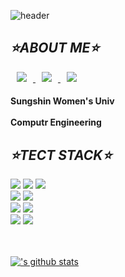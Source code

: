![header](https://capsule-render.vercel.app/api?type=rect&color=05022C&height=300&section=footer&text=LeeMinHyeong&fontSize=60&fontAlign=70&fontAlignY=30&fontColor=FFD966)

## ***⭐ABOUT ME⭐***

<a href="https://www.instagram.com/br.__ght/">
    <img 
        src="http://img.shields.io/badge/-instagram-05022C?style=flat&logo=Instagram&link=https://www.instagram.com/br.__ght/"
        style="height : auto; margin-left : 10px; margin-right : 10px;"/>
</a>
<a href="https://blog.naver.com/kjw87130">
      <img
      src="http://img.shields.io/badge/-Blog-bdffc1?style=flat&logo=naver&link=https://blog.naver.com/kjw87130"
      style="height : auto; margin-left : 10px; margin-right : 10px;"/>
    </a>
<a href="mailto:already.nyeong@gmail.com">
<img src="https://img.shields.io/badge/Gmail-d14836?style=flat-square&logo=Gmail&logoColor=white&link=mailto:already.nyeong@gmail.com"
style="height : auto; margin-left : 10px; margin-right : 10px;"/>
</a>

#### Sungshin Women's Univ<br/></br>Computr Engineering

## ***⭐TECT STACK⭐***

<div align="left">
  <img src="https://img.shields.io/badge/Python-blue?style=flat-square&logo=Python&logoColor=white"/>
  <img src="https://img.shields.io/badge/c++-00599C?style=flat-square&logo=c%2B%2B&logoColor=white"/> 
  <img src="https://img.shields.io/badge/Java-blue?style=flat-square&logo=Java&logoColor=white"/> 
  <br/>
  <img src="https://img.shields.io/badge/Node.js-339933?style=flat-square&logo=Node.js&logoColor=white"/> 
  <img src="https://img.shields.io/badge/express.js-%23404d59.svg?style=flat-square&logo=Node.js&logoColor=white"/> 
  <br/>
  <img src ="https://img.shields.io/badge/MariaDB-003545?style=flat-square&logo=Node.js&logoColor=white"/> 
  <img src="https://img.shields.io/badge/mysql-%2300f.svg?style=flat-square&logo=Node.js&logoColor=white"/> 
  <br/>
  <img src="https://img.shields.io/badge/css-blue?style=flat-square&logo=css3&logoColor=white"/> 
  <img src="https://img.shields.io/badge/html-E34F26?style=flat-square&logo=html5&logoColor=white"/>
<!--   <img src="https://img.shields.io/badge/react-%2320232a.svg?style=flat-square&logo=Node.js&logoColor=white"/> -->
</div>

<br/><br/>
[!['s github stats](https://github-readme-stats.vercel.app/api?username=alreadynyeong&count_private=true&custom_title=My_bright_github🌠&bg_color=05022C&title_color=FFD966&text_color=FFD966)](https://github.com/anuraghazra/github-readme-stats)

